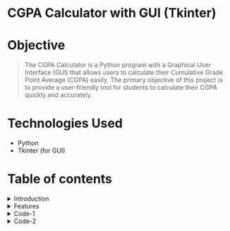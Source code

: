 # CGPA Calculator with GUI (Tkinter)

# Objective
> The CGPA Calculator is a Python program with a Graphical User Interface (GUI) that allows users to calculate their Cumulative Grade Point Average (CGPA) easily. The primary objective of this project is to provide a user-friendly tool for students to calculate their CGPA quickly and accurately.

# Technologies Used
- Python
- Tkinter (for GUI)

# Table of contents

<details>
<summary>Introduction</summary>
<br>

This GitHub repository hosts a user-friendly Cumulative Grade Point Average (CGPA) calculator implemented in Python, featuring an intuitive Graphical User Interface (GUI). With the provided Python code files, you can effortlessly compute your CGPA by inputting your marks.

</details>

<details>
<summary>Features</summary>
<br>

- Easy-to-use Python script for calculating CGPA.
- Supports input of marks for multiple subjects.
- Accurate calculation of CGPA based on provided marks.
- User-friendly interface with on-screen instructions.

</details>

<details>
<summary>Code-1</summary>
<br>
  
cgpa_cal.py: This Python script is designed for individual use. It allows a single user to input their marks, calculates their CGPA, and provides the result for that individual student.

</details>

<details>
<summary>Code-2</summary>
<br>
  
cgpa_cal_mutiple_student.py :This Python script is intended for use with a group of students, specifically up to five students. It likely allows multiple users to input their marks, calculates the CGPA for each student, and may even generate a bar graph to visually represent the CGPAs of these students for comparison.

</details>
